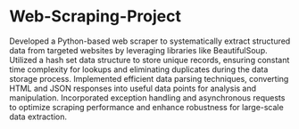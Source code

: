 # Web-Scraping-Project
Developed a Python-based web scraper to systematically extract structured data from targeted websites by leveraging libraries like BeautifulSoup.
Utilized a hash set data structure to store unique records, ensuring constant time complexity for lookups and eliminating duplicates during the data storage process.
Implemented efficient data parsing techniques, converting HTML and JSON responses into useful data points for analysis and manipulation.
Incorporated exception handling and asynchronous requests to optimize scraping performance and enhance robustness for large-scale data extraction.
